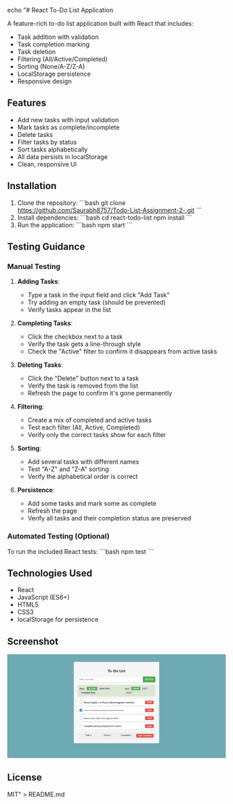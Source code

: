 echo "# React To-Do List Application

A feature-rich to-do list application built with React that includes:
- Task addition with validation
- Task completion marking
- Task deletion
- Filtering (All/Active/Completed)
- Sorting (None/A-Z/Z-A)
- LocalStorage persistence
- Responsive design

## Features

- Add new tasks with input validation
- Mark tasks as complete/incomplete
- Delete tasks
- Filter tasks by status
- Sort tasks alphabetically
- All data persists in localStorage
- Clean, responsive UI

## Installation

1. Clone the repository:
   \`\`\`bash
   git clone https://github.com/Saurabh8757/Todo-List-Assignment-2-.git
   \`\`\`
2. Install dependencies:
   \`\`\`bash
   cd react-todo-list
   npm install
   \`\`\`
3. Run the application:
   \`\`\`bash
   npm start
   \`\`\`

## Testing Guidance

### Manual Testing

1. **Adding Tasks**:
   - Type a task in the input field and click \"Add Task\"
   - Try adding an empty task (should be prevented)
   - Verify tasks appear in the list

2. **Completing Tasks**:
   - Click the checkbox next to a task
   - Verify the task gets a line-through style
   - Check the \"Active\" filter to confirm it disappears from active tasks

3. **Deleting Tasks**:
   - Click the \"Delete\" button next to a task
   - Verify the task is removed from the list
   - Refresh the page to confirm it's gone permanently

4. **Filtering**:
   - Create a mix of completed and active tasks
   - Test each filter (All, Active, Completed)
   - Verify only the correct tasks show for each filter

5. **Sorting**:
   - Add several tasks with different names
   - Test \"A-Z\" and \"Z-A\" sorting
   - Verify the alphabetical order is correct

6. **Persistence**:
   - Add some tasks and mark some as complete
   - Refresh the page
   - Verify all tasks and their completion status are preserved

### Automated Testing (Optional)

To run the included React tests:
\`\`\`bash
npm test
\`\`\`

## Technologies Used

- React
- JavaScript (ES6+)
- HTML5
- CSS3
- localStorage for persistence

## Screenshot

![Todo List Screenshot](./public/screenshot.png.jpg)

## License

MIT" > README.md